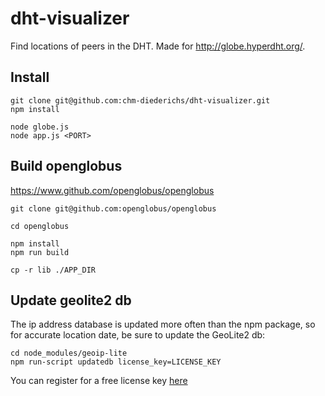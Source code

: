 # dht-visualizer

Find locations of peers in the DHT. Made for http://globe.hyperdht.org/.

## Install
```
git clone git@github.com:chm-diederichs/dht-visualizer.git
npm install

node globe.js
node app.js <PORT>
```

## Build openglobus

https://www.github.com/openglobus/openglobus

```
git clone git@github.com:openglobus/openglobus

cd openglobus

npm install
npm run build

cp -r lib ./APP_DIR
```

## Update geolite2 db

The ip address database is updated more often than the npm package, so for accurate location date, be sure to update the GeoLite2 db:

```
cd node_modules/geoip-lite
npm run-script updatedb license_key=LICENSE_KEY
```
You can register for a free license key [here](https://www.maxmind.com/en/geolite2/signup)

